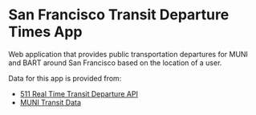 San Francisco Transit Departure Times App
=========================================

Web application that provides public transportation departures for MUNI and BART around San Francisco based on the location of a user.

Data for this app is provided from:
* [511 Real Time Transit Departure API](http://511.org/developer-resources_transit-api.asp)
* [MUNI Transit Data](http://www.sfmta.com/about-sfmta/reports/gtfs-transit-data)